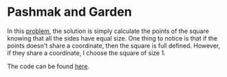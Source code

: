 # Pashmak and Garden

In this [problem](https://codeforces.com/contest/459/problem/A), the solution is simply calculate the points of the square knowing that all the sides have equal size.
One thing to notice is that if the points doesn't share a coordinate, then the square is full defined. However, if they share a coordinate, I choose the square of size $1$.

The code can be found [here](./solution.cpp).
